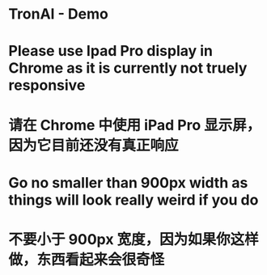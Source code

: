 # TronAI - Demo

# Please use Ipad Pro display in Chrome as it is currently not truely responsive
# 请在 Chrome 中使用 iPad Pro 显示屏，因为它目前还没有真正响应

# Go no smaller than 900px width as things will look really weird if you do
# 不要小于 900px 宽度，因为如果你这样做，东西看起来会很奇怪
